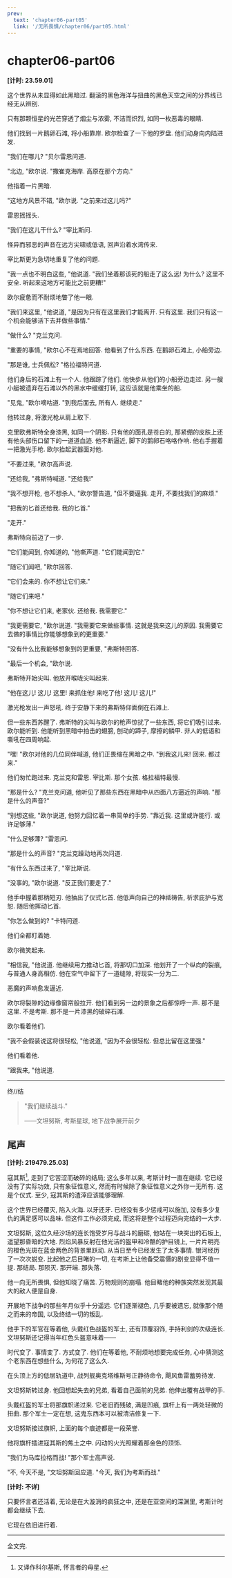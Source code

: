 ```yaml
---
prev:
  text: 'chapter06-part05'
  link: '/无所畏惧/chapter06/part05.html'
---
```


# chapter06-part06

**[计时: 23.59.01]**

这个世界从未显得如此黑暗过. 翻滚的黑色海洋与扭曲的黑色天空之间的分界线已经无从辨别.

只有那颗恒星的光芒穿透了烟尘与浓雾, 不洁而炽烈, 如同一枚恶毒的眼睛.

他们找到一片鹅卵石滩, 将小船靠岸. 欧尔检查了一下他的罗盘. 他们动身向内陆进发.

"我们在哪儿? "贝尔雷恩问道.

"北边, "欧尔说. "撒崔克海岸. 高原在那个方向."

他指着一片黑暗.

"这地方风景不错, "欧尔说. "之前来过这儿吗?"

雷恩摇摇头.

"我们在这儿干什么? "宰比斯问.

怪异而邪恶的声音在远方尖啸或低语, 回声沿着水湾传来.

宰比斯更为急切地重复了他的问题.

"我一点也不明白这些, "他说道. "我们坐着那该死的船走了这么远! 为什么? 这里不安全. 听起来这地方可能比之前更糟!"

欧尔疲惫而不耐烦地瞥了他一眼.

"我们来这里, "他说道, "是因为只有在这里我们才能离开. 只有这里. 我们只有这一个机会能够活下去并做些事情."

"做什么? "克兰克问.

"重要的事情, "欧尔心不在焉地回答. 他看到了什么东西. 在鹅卵石滩上, 小船旁边.

"那是谁, 士兵佩松? "格拉福特问道.

他们身后的石滩上有一个人. 他跟踪了他们. 他快步从他们的小船旁边走过. 另一艘小艇被遗弃在石滩以外的黑水中缓缓打转, 这应该就是他乘坐的船.

"见鬼, "欧尔嘀咕道. "到我后面去, 所有人. 继续走."

他转过身, 将激光枪从肩上取下.

克里欧弗斯特全身漆黑, 如同一个阴影. 只有他的面孔是苍白的, 那紧绷的皮肤上还有他头部伤口留下的一道道血迹. 他不断逼近, 脚下的鹅卵石咯咯作响. 他右手握着一把激光手枪. 欧尔抬起武器面对他.

"不要过来, "欧尔高声说.

"还给我, "弗斯特喊道. "还给我!"

"我不想开枪, 也不想杀人, "欧尔警告道, "但不要逼我. 走开, 不要找我们的麻烦."

"把我的匕首还给我. 我的匕首."

"走开."

弗斯特向前迈了一步.

"它们能闻到, 你知道的, "他嘶声道. "它们能闻到它."

"随它们闻吧, "欧尔回答.

"它们会来的. 你不想让它们来."

"随它们来吧."

"你不想让它们来, 老家伙. 还给我. 我需要它."

"我更需要它, "欧尔说道. "我需要它来做些事情. 这就是我来这儿的原因. 我需要它去做的事情比你能够想象到的更重要."

"没有什么比我能够想象到的更重要, "弗斯特回答.

"最后一个机会, "欧尔说.

弗斯特开始尖叫. 他放开喉咙尖叫起来.

"他在这儿! 这儿! 这里! 来抓住他! 来吃了他! 这儿! 这儿!"

激光枪发出一声怒吼. 终于安静下来的弗斯特仰面倒在石滩上.

但一些东西苏醒了. 弗斯特的尖叫与欧尔的枪声惊扰了一些东西, 将它们吸引过来. 欧尔能听到. 他能听到黑暗中拍击的翅膀, 刨动的蹄子, 摩擦的鳞甲. 非人的低语和嘶吼在四周响起.

"嘿! "欧尔对他的几位同伴喊道, 他们正畏缩在黑暗之中. "到我这儿来! 回来. 都过来."

他们匆忙跑过来. 克兰克和雷恩. 宰比斯. 那个女孩. 格拉福特最慢.

"那是什么? "克兰克问道, 他听见了那些东西在黑暗中从四面八方逼近的声响. "那是什么的声音?"

"别想这些, "欧尔说道, 他努力回忆着一串简单的手势. "靠近我. 这里或许能行. 或许足够薄."

"什么足够薄? "雷恩问.

"那是什么的声音? "克兰克躁动地再次问道.

"有什么东西过来了, "宰比斯说.

"没事的, "欧尔说道. "反正我们要走了."

他手中握着那柄短刃. 他抽出了仪式匕首. 他低声向自己的神祗祷告, 祈求庇护与宽恕. 随后他挥动匕首.

"你怎么做到的? "卡特问道.

他们全都盯着她.

欧尔微笑起来.

"相信我, "他说道. 他继续用力推动匕首, 将那切口加深. 他划开了一个纵向的裂痕, 与普通人身高相仿. 他在空气中留下了一道缝隙, 将现实一分为二.

恶魔的声响愈发逼近.

欧尔将裂隙的边缘像窗帘般拉开. 他们看到另一边的景象之后都惊呼一声. 那不是这里. 不是考斯. 那不是一片漆黑的破碎石滩.

欧尔看着他们.

"我不会假装说这将很轻松, "他说道, "因为不会很轻松. 但总比留在这里强."

他们看着他.

"跟我来, "他说道.

--------

终//结

> "我们继续战斗."
>
> ——文坦努斯, 考斯星球, 地下战争展开前夕

## 尾声

**[计时: 219479.25.03]**

寇其斯[^无所畏惧-chapetr6-part06-1], 走到了它苦涩而破碎的结局; 这么多年以来, 考斯计时一直在继续. 它已经没有了实际功效, 只有象征性意义, 然而有时候除了象征性意义之外你一无所有. 这是个仪式. 至少, 寇其斯的渣滓应该能够理解.

这个世界已经覆灭, 陷入火海. 以牙还牙. 已经没有多少惩戒可以施加, 没有多少复仇的满足感可以品味. 但这件工作必须完成, 而这将是整个过程迈向完结的一大步.

文坦努斯, 这位久经沙场的连长饱受岁月与战斗的磨砺, 他站在一块突出的石板上, 遥望那昏暗的大地. 烈焰风暴反射在他光洁的盔甲和冷酷的护目镜上, 一片片明亮的橙色光斑在蓝金两色的背景里跃动. 从当日至今已经发生了太多事情. 银河经历了一次次蜕变. 比起他之后目睹的一切, 在考斯上让他备受震慑的剧变显得不值一提. 那结局. 那陨灭. 那开端. 那失落.

他一向无所畏惧, 但他知晓了痛苦. 万物规则的崩塌. 他目睹他的种族突然发现其最大的敌人便是自身.

开展地下战争的那些年月似乎十分遥远. 它们逐渐褪色, 几乎要被遗忘, 就像那个随之而来的帝国, 以及终结一切的叛乱.

他手下的军官在等着他, 头戴红色战盔的军士, 还有顶覆羽饰, 手持利剑的次级连长. 文坦努斯还记得当年红色头盔意味着——

时代变了. 事情变了. 方式变了. 他们在等着他, 不耐烦地想要完成任务, 心中猜测这个老东西在想些什么, 为何花了这么久.

在头顶上方的低层轨道中, 战列舰奥克塔维斯号正静待命令, 飓风鱼雷蓄势待发.

文坦努斯转过身. 他回想起失去的兄弟, 看着自己面前的兄弟. 他伸出覆有战甲的手.

头戴红盔的军士将那旗帜递过来. 它老旧而残破, 满是凹痕, 旗杆上有一两处轻微的扭曲. 那个军士一定在想, 这鬼东西本可以被清洁修复一下.

文坦努斯接过旗帜, 上面的每个痕迹都是一段荣誉.

他将旗杆插进寇其斯的焦土之中. 闪动的火光照耀着那金色的顶饰.

"我们为马库拉格而战! "那个军士高声说.

"不, 今天不是, "文坦努斯回应道. "今天, 我们为考斯而战."

[^无所畏惧-chapetr6-part06-1]: 又译作科尔基斯, 怀言者的母星.

**[计时: 不详]**

只要怀言者还活着, 无论是在大漩涡的疯狂之中, 还是在亚空间的深渊里, 考斯计时都会继续下去.

它现在依旧进行着.

--------

全文完.
